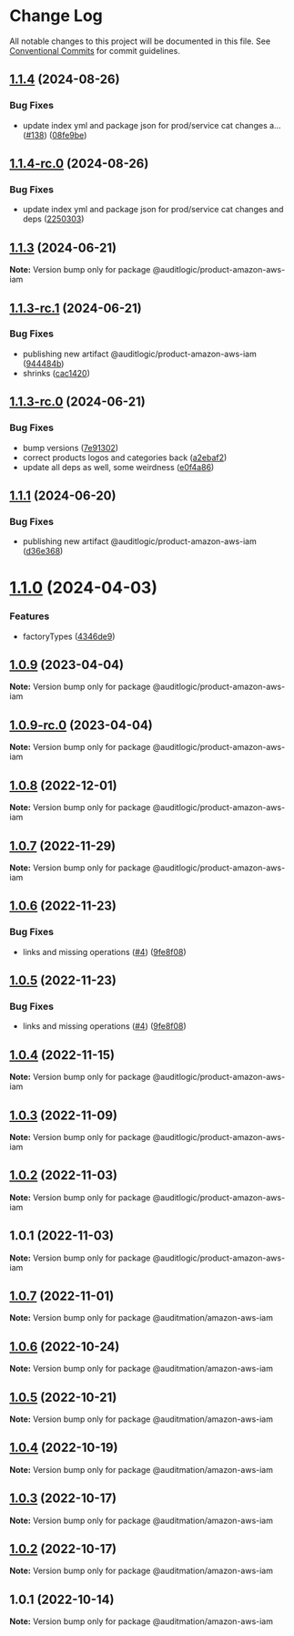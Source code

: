 # Change Log

All notable changes to this project will be documented in this file.
See [Conventional Commits](https://conventionalcommits.org) for commit guidelines.

## [1.1.4](https://github.com/auditlogic/product/compare/@auditlogic/product-amazon-aws-iam@1.1.3...@auditlogic/product-amazon-aws-iam@1.1.4) (2024-08-26)


### Bug Fixes

* update index yml and package json for prod/service cat changes a… ([#138](https://github.com/auditlogic/product/issues/138)) ([08fe9be](https://github.com/auditlogic/product/commit/08fe9beb1c8457462a19bc69caa02e6212d97e1a))





## [1.1.4-rc.0](https://github.com/auditlogic/product/compare/@auditlogic/product-amazon-aws-iam@1.1.3...@auditlogic/product-amazon-aws-iam@1.1.4-rc.0) (2024-08-26)


### Bug Fixes

* update index yml and package json for prod/service cat changes and deps ([2250303](https://github.com/auditlogic/product/commit/225030363a363608240135b7ebed386b28f01e4b))





## [1.1.3](https://github.com/auditlogic/product/compare/@auditlogic/product-amazon-aws-iam@1.1.3-rc.1...@auditlogic/product-amazon-aws-iam@1.1.3) (2024-06-21)

**Note:** Version bump only for package @auditlogic/product-amazon-aws-iam





## [1.1.3-rc.1](https://github.com/auditlogic/product/compare/@auditlogic/product-amazon-aws-iam@1.1.3-rc.0...@auditlogic/product-amazon-aws-iam@1.1.3-rc.1) (2024-06-21)


### Bug Fixes

* publishing new artifact @auditlogic/product-amazon-aws-iam ([944484b](https://github.com/auditlogic/product/commit/944484b7344755bcc0875524aec1f17a711a0c9c))
* shrinks ([cac1420](https://github.com/auditlogic/product/commit/cac14200fefcd8183ab69fe89a47bd3f70f563e9))





## [1.1.3-rc.0](https://github.com/auditlogic/product/compare/@auditlogic/product-amazon-aws-iam@1.1.1...@auditlogic/product-amazon-aws-iam@1.1.3-rc.0) (2024-06-21)


### Bug Fixes

* bump versions ([7e91302](https://github.com/auditlogic/product/commit/7e913023b8b312150ed7762c32fbbe616be71de5))
* correct products logos and categories back ([a2ebaf2](https://github.com/auditlogic/product/commit/a2ebaf2efe8e232e6ff22c774c456048771f9469))
* update all deps as well, some weirdness ([e0f4a86](https://github.com/auditlogic/product/commit/e0f4a864714e2d3de6bbf3da014d5312fe53be2f))





## [1.1.1](https://github.com/auditlogic/product/compare/@auditlogic/product-amazon-aws-iam@1.1.0...@auditlogic/product-amazon-aws-iam@1.1.1) (2024-06-20)


### Bug Fixes

* publishing new artifact @auditlogic/product-amazon-aws-iam ([d36e368](https://github.com/auditlogic/product/commit/d36e368155fbe2c615e94920e8b3ec0704b19465))





# [1.1.0](https://github.com/auditlogic/product/compare/@auditlogic/product-amazon-aws-iam@1.0.9...@auditlogic/product-amazon-aws-iam@1.1.0) (2024-04-03)


### Features

* factoryTypes ([4346de9](https://github.com/auditlogic/product/commit/4346de92693aee892fccf725338ffc7b80ab182b))





## [1.0.9](https://github.com/auditlogic/product/compare/@auditlogic/product-amazon-aws-iam@1.0.8...@auditlogic/product-amazon-aws-iam@1.0.9) (2023-04-04)

**Note:** Version bump only for package @auditlogic/product-amazon-aws-iam





## [1.0.9-rc.0](https://github.com/auditlogic/product/compare/@auditlogic/product-amazon-aws-iam@1.0.8...@auditlogic/product-amazon-aws-iam@1.0.9-rc.0) (2023-04-04)

**Note:** Version bump only for package @auditlogic/product-amazon-aws-iam





## [1.0.8](https://github.com/auditlogic/product/compare/@auditlogic/product-amazon-aws-iam@1.0.7...@auditlogic/product-amazon-aws-iam@1.0.8) (2022-12-01)

**Note:** Version bump only for package @auditlogic/product-amazon-aws-iam





## [1.0.7](https://github.com/auditlogic/product/compare/@auditlogic/product-amazon-aws-iam@1.0.6...@auditlogic/product-amazon-aws-iam@1.0.7) (2022-11-29)

**Note:** Version bump only for package @auditlogic/product-amazon-aws-iam





## [1.0.6](https://github.com/auditlogic/product/compare/@auditlogic/product-amazon-aws-iam@1.0.4...@auditlogic/product-amazon-aws-iam@1.0.6) (2022-11-23)


### Bug Fixes

* links and missing operations ([#4](https://github.com/auditlogic/product/issues/4)) ([9fe8f08](https://github.com/auditlogic/product/commit/9fe8f08fe7c57fdb79f991ac35bd6ac2e7dcad38))





## [1.0.5](https://github.com/auditlogic/product/compare/@auditlogic/product-amazon-aws-iam@1.0.4...@auditlogic/product-amazon-aws-iam@1.0.5) (2022-11-23)


### Bug Fixes

* links and missing operations ([#4](https://github.com/auditlogic/product/issues/4)) ([9fe8f08](https://github.com/auditlogic/product/commit/9fe8f08fe7c57fdb79f991ac35bd6ac2e7dcad38))





## [1.0.4](https://github.com/auditlogic/product/compare/@auditlogic/product-amazon-aws-iam@1.0.3...@auditlogic/product-amazon-aws-iam@1.0.4) (2022-11-15)

**Note:** Version bump only for package @auditlogic/product-amazon-aws-iam





## [1.0.3](https://github.com/auditlogic/product/compare/@auditlogic/product-amazon-aws-iam@1.0.2...@auditlogic/product-amazon-aws-iam@1.0.3) (2022-11-09)

**Note:** Version bump only for package @auditlogic/product-amazon-aws-iam





## [1.0.2](https://github.com/auditlogic/product/compare/@auditlogic/product-amazon-aws-iam@1.0.1...@auditlogic/product-amazon-aws-iam@1.0.2) (2022-11-03)

**Note:** Version bump only for package @auditlogic/product-amazon-aws-iam





## 1.0.1 (2022-11-03)

**Note:** Version bump only for package @auditlogic/product-amazon-aws-iam





## [1.0.7](https://github.com/auditmation/store-content/compare/@auditmation/amazon-aws-iam@1.0.6...@auditmation/amazon-aws-iam@1.0.7) (2022-11-01)

**Note:** Version bump only for package @auditmation/amazon-aws-iam





## [1.0.6](https://github.com/auditmation/store-content/compare/@auditmation/amazon-aws-iam@1.0.5...@auditmation/amazon-aws-iam@1.0.6) (2022-10-24)

**Note:** Version bump only for package @auditmation/amazon-aws-iam





## [1.0.5](https://github.com/auditmation/store-content/compare/@auditmation/amazon-aws-iam@1.0.4...@auditmation/amazon-aws-iam@1.0.5) (2022-10-21)

**Note:** Version bump only for package @auditmation/amazon-aws-iam





## [1.0.4](https://github.com/auditmation/store-content/compare/@auditmation/amazon-aws-iam@1.0.3...@auditmation/amazon-aws-iam@1.0.4) (2022-10-19)

**Note:** Version bump only for package @auditmation/amazon-aws-iam





## [1.0.3](https://github.com/auditmation/store-content/compare/@auditmation/amazon-aws-iam@1.0.2...@auditmation/amazon-aws-iam@1.0.3) (2022-10-17)

**Note:** Version bump only for package @auditmation/amazon-aws-iam





## [1.0.2](https://github.com/auditmation/store-content/compare/@auditmation/amazon-aws-iam@1.0.1...@auditmation/amazon-aws-iam@1.0.2) (2022-10-17)

**Note:** Version bump only for package @auditmation/amazon-aws-iam





## 1.0.1 (2022-10-14)

**Note:** Version bump only for package @auditmation/amazon-aws-iam
